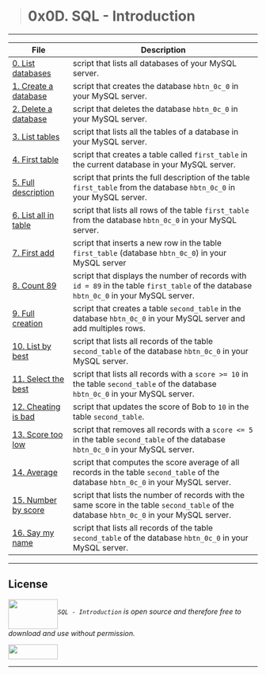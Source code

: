 > # 0x0D. SQL - Introduction
---
| **File**  | **Description**  |
|---|---|
| [0. List databases](./0-list_databases.sql) | script that lists all databases of your MySQL server.  |
| [1. Create a database](./1-create_database_if_missing.sql) |  script that creates the database `hbtn_0c_0` in your MySQL server.  |
| [2. Delete a database](./2-remove_database.sql) | script that deletes the database `hbtn_0c_0` in your MySQL server.  |
| [3. List tables](./3-list_tables.sql) | script that lists all the tables of a database in your MySQL server.  |
| [4. First table](./4-first_table.sql) | script that creates a table called `first_table` in the current database in your MySQL server.  |
| [5. Full description](./5-full_table.sql) | script that prints the full description of the table `first_table` from the database `hbtn_0c_0` in your MySQL server.  |
| [6. List all in table](./6-list_values.sql) | script that lists all rows of the table `first_table` from the database `hbtn_0c_0` in your MySQL server.  |
| [7. First add](./7-insert_value.sql) | script that inserts a new row in the table `first_table` (database `hbtn_0c_0`) in your MySQL server |
| [8. Count 89](./8-count_89.sql) | script that displays the number of records with `id = 89` in the table `first_table` of the database `hbtn_0c_0` in your MySQL server.  |
| [9. Full creation](./9-full_creation.sql) | script that creates a table `second_table` in the database `hbtn_0c_0` in your MySQL server and add multiples rows.  |
| [10. List by best](./10-top_score.sql) | script that lists all records of the table `second_table` of the database `hbtn_0c_0` in your MySQL server.  |
| [11. Select the best](./11-best_score.sql) | script that lists all records with a `score >= 10` in the table `second_table` of the database `hbtn_0c_0` in your MySQL server.  |
| [12. Cheating is bad](./12-no_cheating.sql) | script that updates the score of Bob to `10` in the table `second_table`.  |
| [13. Score too low](./13-change_class.sql) | script that removes all records with a `score <= 5` in the table `second_table` of the database `hbtn_0c_0` in your MySQL server.  |
| [14. Average](./14-average.sql) | script that computes the score average of all records in the table `second_table` of the database `hbtn_0c_0` in your MySQL server.  |
| [15. Number by score](./15-groups.sql) | script that lists the number of records with the same score in the table `second_table` of the database `hbtn_0c_0` in your MySQL server.  |
| [16. Say my name](./16-no_link.sql) | script that lists all records of the table `second_table` of the database `hbtn_0c_0` in your MySQL server.  |
---

## License
*<a href="url"><img src="https://cdn4.iconfinder.com/data/icons/logos-3/181/MySQL-512.png" align="middle" width="100" height="60"></a>`SQL - Introduction` is open source and therefore free to download and use without permission.*

<a href="url"><img src="https://www.holbertonschool.com/holberton-logo.png" align="middle" width="100" height="30"></a>

---
